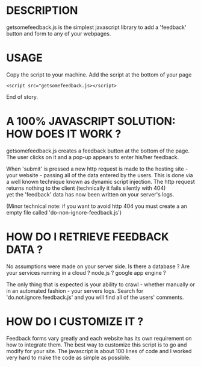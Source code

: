 
DESCRIPTION
===========

getsomefeedback.js is the simplest javascript library to add a 'feedback' button and form to any of your webpages. 


USAGE
=====

Copy the script to your machine.
Add the script at the bottom of your page


    <script src="getsomefeedback.js></script>


End of story. 
 

A 100% JAVASCRIPT SOLUTION: HOW DOES IT WORK ?
==============================================

getsomefeedback.js creates a feedback button at the bottom of the page. 
The user clicks on it and a pop-up appears to enter his/her feedback.

When 'submit' is pressed a new http request is made to the hosting site - your website - passing all of the data entered by the users.
This is done via a well known technique known as dynamic script injection. 
The http request returns nothing to the client (technically it fails silently with 404)  
yet the 'feedback' data has now been written on your server's logs.  

(Minor technical note: if you want to avoid http 404 you must create a an empty file called 'do-non-ignore-feedback.js')


HOW DO I RETRIEVE FEEDBACK DATA ?
=================================

No assumptions were made on your server side. 
Is there a database ? 
Are your services running in a cloud ? 
node.js ? 
google app engine ?

The only thing that is expected is your ability to crawl - whether manually or in an automated fashion - your servers logs. 
Search for 'do.not.ignore.feedback.js' and you will find all of the users' comments. 


HOW DO I CUSTOMIZE IT ? 
=======================

Feedback forms vary greatly and each website has its own requirement on how to integrate them.
The best way to customize this script is to go and modify for your site. 
The javascript is about 100 lines of code and I worked very hard to make the code as simple as possible.

